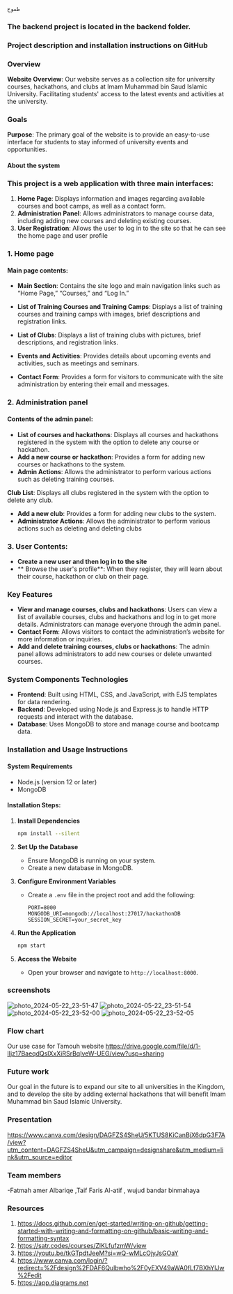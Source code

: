                                                                                                                 
                                                                                                            طموح 
### The backend project is located in the backend folder.
### Project description and installation instructions on GitHub

### Overview 
**Website Overview**: Our website serves as a collection site for university courses, hackathons, and clubs at Imam Muhammad bin Saud Islamic University.
Facilitating students' access to the latest events and activities at the university.

### Goals 
**Purpose**: The primary goal of the website is to provide an easy-to-use interface for students to stay informed of university events and opportunities.

#### About the system

### This project is a web application with three main interfaces:
1. **Home Page**: Displays information and images regarding available courses and boot camps, as well as a contact form.
2. **Administration Panel**: Allows administrators to manage course data, including adding new courses and deleting existing courses.
3. **User Registration**: Allows the user to log in to the site so that he can see the home page and user profile

### 1. Home page

#### Main page contents:
- **Main Section**: Contains the site logo and main navigation links such as “Home Page,” “Courses,” and “Log In.”
- **List of Training Courses and Training Camps**: Displays a list of training courses and training camps with images, brief descriptions and registration links.

- **List of Clubs**: Displays a list of training clubs with pictures, brief descriptions, and registration links.

- **Events and Activities**: Provides details about upcoming events and activities, such as meetings and seminars.
- **Contact Form**: Provides a form for visitors to communicate with the site administration by entering their email and messages.


### 2. Administration panel

#### Contents of the admin panel:
- **List of courses and hackathons**: Displays all courses and hackathons registered in the system with the option to delete any course or hackathon.
- **Add a new course or hackathon**: Provides a form for adding new courses or hackathons to the system.
- **Admin Actions**: Allows the administrator to perform various actions such as deleting training courses.

 **Club List**: Displays all clubs registered in the system with the option to delete any club.
- **Add a new club**: Provides a form for adding new clubs to the system.
- **Administrator Actions**: Allows the administrator to perform various actions such as deleting and deleting clubs

### 3. User Contents:
- **Create a new user and then log in to the site**
- ** Browse the user's profile**: When they register, they will learn about their course, hackathon or club on their page.

### Key Features
- **View and manage courses, clubs and hackathons**: Users can view a list of available courses, clubs and hackathons and log in to get more details. Administrators can manage everyone through the admin panel.
- **Contact Form**: Allows visitors to contact the administration’s website for more information or inquiries.
- **Add and delete training courses, clubs or hackathons**: The admin panel allows administrators to add new courses or delete unwanted courses.

### System Components Technologies
- **Frontend**: Built using HTML, CSS, and JavaScript, with EJS templates for data rendering.
- **Backend**: Developed using Node.js and Express.js to handle HTTP requests and interact with the database.
- **Database**: Uses MongoDB to store and manage course and bootcamp data.

### Installation and Usage Instructions

#### System Requirements
- Node.js (version 12 or later)
- MongoDB

#### Installation Steps:


1. **Install Dependencies**
   ```sh
   npm install --silent	
   ```

2. **Set Up the Database**
   - Ensure MongoDB is running on your system.
   - Create a new database in MongoDB.

3. **Configure Environment Variables**
   - Create a `.env` file in the project root and add the following:
     ```
     PORT=8000
     MONGODB_URI=mongodb://localhost:27017/hackathonDB
     SESSION_SECRET=your_secret_key
     ```

3. **Run the Application**
   ```sh
   npm start
   ```

4. **Access the Website**
   - Open your browser and navigate to `http://localhost:8000`.


 
 ### screenshots  
 
![photo_2024-05-22_23-51-47](https://github.com/IdilMohamed/cs346-project/assets/124617575/6a8a534a-bb52-4716-9b58-1172aa5e9bcc)
![photo_2024-05-22_23-51-54](https://github.com/IdilMohamed/cs346-project/assets/124617575/51049729-d1a3-415f-8c23-4f1a076921bf)
![photo_2024-05-22_23-52-00](https://github.com/IdilMohamed/cs346-project/assets/124617575/c1ea52a9-ab1e-45b7-9ad8-72ce379fa5a6)
![photo_2024-05-22_23-52-05](https://github.com/IdilMohamed/cs346-project/assets/124617575/2dd44172-5ca1-4f93-b4bc-97c01494ad0c)


### Flow chart 
Our use case for Tamouh website 
https://drive.google.com/file/d/1-lIjz17BaeqdQsIXxXiRSrBqIveW-UEG/view?usp=sharing



### Future work
Our goal in the future is to expand our site to all universities in the Kingdom,
and to develop the site by adding external hackathons that will benefit Imam Muhammad bin Saud Islamic University.


### Presentation 
https://www.canva.com/design/DAGFZS4SheU/5KTUS8KiCanBjX6dpG3F7A/view?utm_content=DAGFZS4SheU&utm_campaign=designshare&utm_medium=link&utm_source=editor
### Team members
-Fatmah amer Albariqe ,Taif Faris Al-atif , wujud bandar binmahaya
  

### Resources
1. https://docs.github.com/en/get-started/writing-on-github/getting-started-with-writing-and-formatting-on-github/basic-writing-and-formatting-syntax 
2. https://satr.codes/courses/ZlKLfufzmW/view
3. https://youtu.be/tkGTpdtJeeM?si=wQ-wMLcOjyJsGOaY
4.  https://www.canva.com/login/?redirect=%2Fdesign%2FDAF6Qulbwho%2F0yEXV49aWA0fLf7BXhYlJw%2Fedit
5.  https://app.diagrams.net

